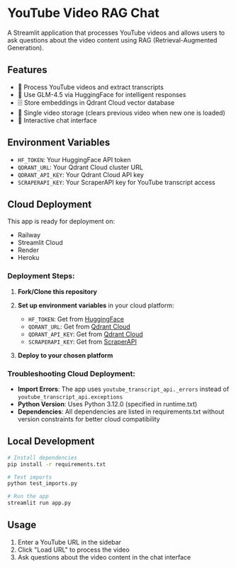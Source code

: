 # YouTube Video RAG Chat

A Streamlit application that processes YouTube videos and allows users to ask questions about the video content using RAG (Retrieval-Augmented Generation).

## Features

- 🎥 Process YouTube videos and extract transcripts
- 🤖 Use GLM-4.5 via HuggingFace for intelligent responses
- 🗄️ Store embeddings in Qdrant Cloud vector database
- 🧹 Single video storage (clears previous video when new one is loaded)
- 💬 Interactive chat interface

## Environment Variables

- `HF_TOKEN`: Your HuggingFace API token
- `QDRANT_URL`: Your Qdrant Cloud cluster URL
- `QDRANT_API_KEY`: Your Qdrant Cloud API key
- `SCRAPERAPI_KEY`: Your ScraperAPI key for YouTube transcript access

## Cloud Deployment

This app is ready for deployment on:
- Railway
- Streamlit Cloud
- Render
- Heroku

### Deployment Steps:

1. **Fork/Clone this repository**
2. **Set up environment variables** in your cloud platform:
   - `HF_TOKEN`: Get from [HuggingFace](https://huggingface.co/settings/tokens)
   - `QDRANT_URL`: Get from [Qdrant Cloud](https://cloud.qdrant.io/)
   - `QDRANT_API_KEY`: Get from [Qdrant Cloud](https://cloud.qdrant.io/)
   - `SCRAPERAPI_KEY`: Get from [ScraperAPI](https://www.scraperapi.com/)

3. **Deploy to your chosen platform**

### Troubleshooting Cloud Deployment:

- **Import Errors**: The app uses `youtube_transcript_api._errors` instead of `youtube_transcript_api.exceptions`
- **Python Version**: Uses Python 3.12.0 (specified in runtime.txt)
- **Dependencies**: All dependencies are listed in requirements.txt without version constraints for better cloud compatibility

## Local Development

```bash
# Install dependencies
pip install -r requirements.txt

# Test imports
python test_imports.py

# Run the app
streamlit run app.py
```

## Usage

1. Enter a YouTube URL in the sidebar
2. Click "Load URL" to process the video
3. Ask questions about the video content in the chat interface 